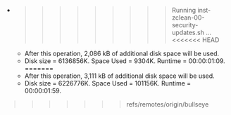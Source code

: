 * >>>>>>>>> Running inst-zclean-00-security-updates.sh ...
<<<<<<< HEAD
  * After this operation, 2,086 kB of additional disk space will be used.
  * Disk size = 6136856K. Space Used = 9304K. Runtime = 00:00:01:09.
=======
  * After this operation, 3,111 kB of additional disk space will be used.
  * Disk size = 6226776K. Space Used = 101156K. Runtime = 00:00:01:59.
>>>>>>> refs/remotes/origin/bullseye
